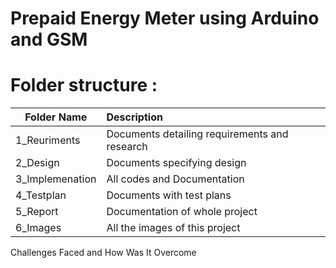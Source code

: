 # Prepaid Energy Meter using Arduino and GSM


# Folder structure :
|     Folder Name               |              Description                  |
|-------------------------------|:------------------------------------------| 
|1_Reuriments	|Documents detailing requirements and research
|2_Design	|Documents specifying design|
|3_Implemenation|	All codes and Documentation|
|4_Testplan |	Documents with test plans|
|5_Report|	Documentation of whole project|
|6_Images	|All the images of this project|

Challenges Faced and How Was It Overcome
